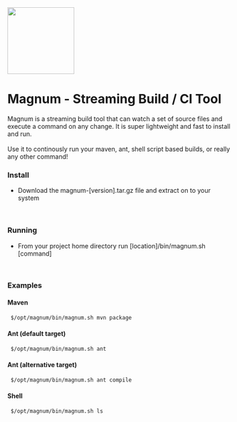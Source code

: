 <img src="https://s-media-cache-ak0.pinimg.com/236x/4b/a4/58/4ba4585562cccc9ef6af381b8b8bb43b.jpg" width="150px" />

# Magnum - Streaming Build / CI Tool
Magnum is a streaming build tool that can watch a set of source files and execute a command on any change.  It is super lightweight and fast to install and run.  
<br>
Use it to continously run your maven, ant, shell script based builds, or really any other command!

### Install
 -  Download the magnum-[version].tar.gz file and extract on to your system
<br>

### Running
 -  From your project home directory run [location]/bin/magnum.sh [command]
<br>

### Examples
#### Maven
```sh
 $/opt/magnum/bin/magnum.sh mvn package
```

#### Ant (default target)
```sh
 $/opt/magnum/bin/magnum.sh ant
```

#### Ant (alternative target)
```sh
 $/opt/magnum/bin/magnum.sh ant compile
```

#### Shell
```sh
 $/opt/magnum/bin/magnum.sh ls
```
